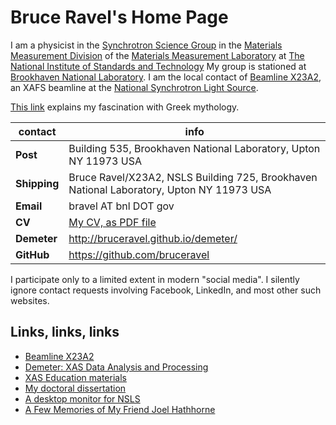 Bruce Ravel's Home Page
=======================

I am a physicist in the
[Synchrotron Science Group](http://www.nist.gov/mml/mmsd/synchrotron-science/index.cfm)
in the
[Materials Measurement Division](http://www.nist.gov/mml/mmsd/index.cfm)
of the [Materials Measurement Laboratory](http://www.nist.gov/mml/) at
[The National Institute of Standards and Technology](http://www.nist.gov/)
My group is stationed at
[Brookhaven National Laboratory](http://www.bnl.gov).  I am the local
contact of [Beamline X23A2](http://xafs.org/Community/X23A2), an XAFS
beamline at the
[National Synchrotron Light Source](http://www.bnl.gov/ps/).

[This link](https://github.com/bruceravel/home/blob/master/mythology.md)
explains my fascination with Greek mythology.

| contact | info |
| ------- | ---- |
| **Post**     | Building 535, Brookhaven National Laboratory, Upton NY 11973 USA |
| **Shipping** | Bruce Ravel/X23A2, NSLS Building 725, Brookhaven National Laboratory, Upton NY 11973 USA |
| **Email**    | bravel AT bnl DOT gov |
| **CV**       | [My CV, as  PDF file](https://s3.amazonaws.com/BruceRavelCV/cv.pdf)|
| **Demeter**  | http://bruceravel.github.io/demeter/ |
| **GitHub**   | https://github.com/bruceravel |

I participate only to a limited extent in modern "social media". I
silently ignore contact requests involving Facebook, LinkedIn, and
most other such websites.


## Links, links, links

 * [Beamline X23A2](http://xafs.org/Community/X23A2)
 * [Demeter: XAS Data Analysis and Processing](http://bruceravel.github.io/demeter/)
 * [XAS Education materials](http://bruceravel.github.io/XAS-Education/)
 * [My doctoral dissertation](https://s3.amazonaws.com/BruceRavelCV/bruce_thesis.pdf)
 * [A desktop monitor for NSLS](https://github.com/bruceravel/home/blob/master/ConkyNslsMonitor.md)
 * [A Few Memories of My Friend Joel Hathhorne](https://github.com/bruceravel/home/blob/master/MemoriesOfJoel.md)
 
